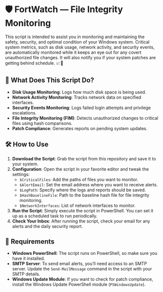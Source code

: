 # 🛡️ FortWatch — File Integrity Monitoring

This script is intended to assist you in monitoring and maintaining the safety, security, and optimal condition of your Windows system. Critical system metrics, such as disk usage, network activity, and security events, are automatically monitored while it keeps an eye out for any covert unauthorized file changes. It will also notify you if your system patches are getting behind schedule. 📈🚨

## 🚀 What Does This Script Do?

- **Disk Usage Monitoring**: Logs how much disk space is being used.
- **Network Activity Monitoring**: Tracks network data on specified interfaces.
- **Security Events Monitoring**: Logs failed login attempts and privilege escalations.
- **File Integrity Monitoring (FIM)**: Detects unauthorized changes to critical files using hash comparisons.
- **Patch Compliance**: Generates reports on pending system updates.

## 🛠️ How to Use

1. **Download the Script**: Grab the script from this repository and save it to your system.
2. **Configuration**: Open the script in your favorite editor and tweak the settings:
   - `$CriticalFiles`: Add the paths of files you want to monitor.
   - `$AlertEmail`: Set the email address where you want to receive alerts.
   - `$LogPath`: Specify where the logs and reports should be saved.
   - `$HashBaselineFile`: Path to the baseline hash file for file integrity monitoring.
   - `$NetworkInterfaces`: List of network interfaces to monitor.
3. **Run the Script**: Simply execute the script in PowerShell. You can set it up as a scheduled task to run periodically.
4. **Check Your Inbox**: After running the script, check your email for any alerts and the daily security report.

## 🧰 Requirements

- **Windows PowerShell**: The script runs on PowerShell, so make sure you have it installed.
- **SMTP Server**: To send email alerts, you’ll need access to an SMTP server. Update the `Send-MailMessage` command in the script with your SMTP details.
- **Windows Update Module**: If you want to check for patch compliance, install the Windows Update PowerShell module (`PSWindowsUpdate`).
